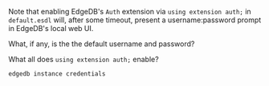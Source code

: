 Note that enabling EdgeDB's `Auth` extension via `using extension auth;` in `default.esdl` will, after some timeout, present a username:password prompt in EdgeDB's local web UI.

What, if any, is the the default username and password?

What all does `using extension auth;` enable?

`edgedb instance credentials`